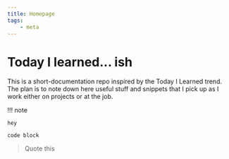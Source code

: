 ```yaml
---
title: Homepage
tags:
    - meta
---
```


# Today I learned... ish

This is a short-documentation repo inspired by the Today I Learned trend. The plan is to note down here useful stuff and snippets that I pick up as I work either on projects or at the job.

!!! note

    hey


```
code block
```

>
> Quote this 
>

<!-- Inject some html here to list the repos below -->
